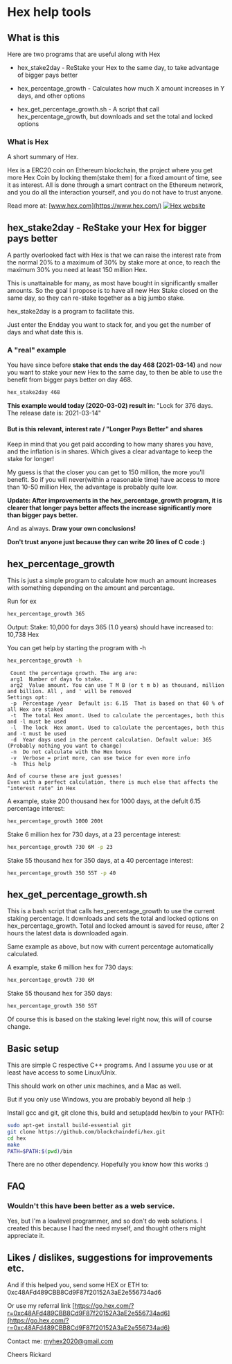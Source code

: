 # Hex help tools

## What is this

Here are two programs that are useful along with Hex

* hex_stake2day - ReStake your Hex to the same day, to take advantage of bigger pays better

* hex_percentage_growth - Calculates how much X amount increases in Y days, and other options

* hex_get_percentage_growth.sh - A script that call hex_percentage_growth, but downloads and set the total and locked options


### What is Hex

A short summary of Hex.

Hex is a ERC20 coin on Ethereum blockchain, the project where you get more Hex Coin by locking them(stake them) for a fixed amount of time, see it as interest.
All is done through a smart contract on the Ethereum network, and you do all the interaction yourself, and you do not have to trust anyone.

Read more at: [www.hex.com](https://www.hex.com/) [![Hex website](https://hex.com/img/logo.png)](https://hex.com/)


## hex_stake2day - ReStake your Hex for bigger pays better

A partly overlooked fact with Hex is that we can raise the interest rate from the normal 20% to a maximum of 30% by stake more at once, to reach the maximum 30% you need at least 150 million Hex.

This is unattainable for many, as most have bought in significantly smaller amounts.
So the goal I propose is to have all new Hex Stake closed on the same day, so they can re-stake together as a big jumbo stake.

hex_stake2day  is a program to facilitate this.

Just enter the Endday you want to stack for, and you get the number of days and what date this is.


### A "real" example

You have since before **stake that ends the day 468 (2021-03-14)**  and now you want to stake your new Hex to the same day, to then be able to use the benefit from bigger pays better on day 468.

```bash
hex_stake2day 468
```

**This example would today (2020-03-02) result in:**
"Lock for   376  days.  The release date is: 2021-03-14"


#### But is this relevant, interest rate / "Longer Pays Better" and shares

Keep in mind that you get paid according to how many shares you have, and the inflation is in shares. Which gives a clear advantage to keep the stake for longer!

My guess is that the closer you can get to 150 million, the more you'll benefit. So if you will never(within a reasonable time) have access to more than 10-50 million Hex, the advantage is probably quite low.

**Update: After improvements in the hex_percentage_growth program, it is clearer that longer pays better affects the increase significantly more than bigger pays better.**

And as always. **Draw your own conclusions!**

**Don't trust anyone just because they can write 20 lines of C code :)**

## hex_percentage_growth

This is just a simple program to calculate how much an amount increases with something depending on the amount and percentage.

Run for ex
```bash
hex_percentage_growth 365
```
Output:
Stake: 10,000  for days 365 (1.0 years)  should have increased to: 10,738  Hex

You can get help by starting the program with -h
```bash
hex_percentage_growth -h
```

```text
 Count the percentage growth. The arg are:
 arg1  Number of days to stake.
 arg2  Value amount. You can use T M B (or t m b) as thousand, million and billion. All , and ' will be removed
Settings opt:
 -p  Percentage /year  Default is: 6.15  That is based on that 60 % of all Hex are staked
 -t  The total Hex amont. Used to calculate the percentages, both this and -l must be used
 -l  The lock  Hex amont. Used to calculate the percentages, both this and -t must be used
 -d  Year days used in the percent calculation. Default value: 365  (Probably nothing you want to change)
 -n  Do not calculate with the Hex bonus
 -v  Verbose = print more, can use twice for even more info
 -h  This help

And of course these are just guesses!
Even with a perfect calculation, there is much else that affects the "interest rate" in Hex
```

A example, stake 200 thousand hex for 1000 days, at the defult 6.15 percentage interest:
```bash
hex_percentage_growth 1000 200t
```

Stake 6 million hex for 730 days, at a 23 percentage interest:
```bash
hex_percentage_growth 730 6M -p 23
```

Stake 55 thousand hex for 350 days, at a 40 percentage interest:
```bash
hex_percentage_growth 350 55T -p 40
```


## hex_get_percentage_growth.sh

This is a bash script that calls hex_percentage_growth to use the current staking percentage.
It downloads and sets the total and locked options on hex_percentage_growth.
Total and locked amount is saved for reuse, after 2 hours the latest data is downloaded again.

Same example as above, but now with current percentage automatically calculated.

A example, stake 6 million hex for 730 days:
```bash
hex_percentage_growth 730 6M
```

Stake 55 thousand hex for 350 days:
```bash
hex_percentage_growth 350 55T
```

Of course this is based on the staking level right now, this will of course change.



## Basic setup

This are simple C respective C++ programs. And I assume you use or at least have access to some Linux/Unix.

This should work on other unix machines, and a Mac as well.

But if you only use Windows, you are probably beyond all help :)

Install gcc and git, git clone this, build and setup(add hex/bin to your PATH):
```bash
sudo apt-get install build-essential git
git clone https://github.com/blockchaindefi/hex.git
cd hex
make
PATH=$PATH:$(pwd)/bin
```

There are no other dependency. Hopefully you know how this works :)


## FAQ

### Wouldn't this have been better as a web service.

Yes, but I'm a lowlevel programmer, and so don't do web solutions.
I created this because I had the need myself, and thought others might appreciate it.


## Likes / dislikes, suggestions for improvements etc.

And if this helped you, send some HEX or ETH to:
0xc48AFd489CBB8Cd9F87f20152A3aE2e556734ad6

Or use my referral link
[https://go.hex.com/?r=0xc48AFd489CBB8Cd9F87f20152A3aE2e556734ad6](https://go.hex.com/?r=0xc48AFd489CBB8Cd9F87f20152A3aE2e556734ad6)

Contact me:
myhex2020@gmail.com

Cheers Rickard

